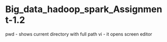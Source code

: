 # Big_data_hadoop_spark_Assignment-1.2
pwd - shows current directory with full path
vi  - it opens screen editor
